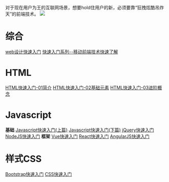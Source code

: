 对于现在用户为王的互联网场景，想要hold住用户的新，必须要靠“狂拽炫酷吊炸天”的前端技术。
![](http://i.imgur.com/toCJ4yD.png)

# 综合
[web设计快速入门](http://www.cnblogs.com/wanliwang01/p/web_design01.html)
[快速入门系列--移动前端技术快速了解](http://www.cnblogs.com/wanliwang01/p/h5_mobile01.html)

# HTML #
[HTML快速入门-01简介](http://www.cnblogs.com/wanliwang01/p/html_base01.html)
[HTML快速入门-02基础元素](http://www.cnblogs.com/wanliwang01/p/html_base02.html)
[HTML快速入门-03进阶概念](http://www.cnblogs.com/wanliwang01/p/html_base04.html)

# Javascript #
**基础**
[Javascript快速入门(上篇)](http://www.cnblogs.com/wanliwang01/p/javascript_base01.html)
[Javascript快速入门(下篇)](http://www.cnblogs.com/wanliwang01/p/javascript_base02.html)
[jQuery快速入门](http://www.cnblogs.com/wanliwang01/p/jquery_01.html)
[NodeJS快速入门](http://www.cnblogs.com/wanliwang01/p/jquery_01.html)
**框架**
[Vue快速入门](http://www.cnblogs.com/wanliwang01/p/Vue01.html)
[React快速入门](http://www.cnblogs.com/wanliwang01/p/react01.html)
[AngularJS快速入门](http://www.cnblogs.com/wanliwang01/p/angularjs_base01.html)

# 样式CSS #
[Bootstrap快速入门](http://www.cnblogs.com/wanliwang01/p/bootstrap_01.html)
[CSS快速入门](http://www.cnblogs.com/wanliwang01/p/html_base03.html)


